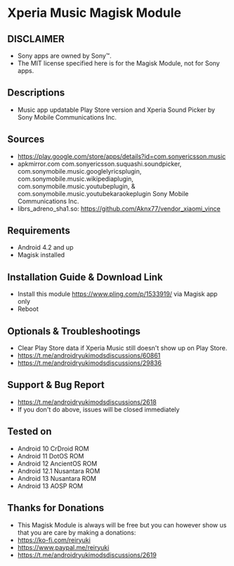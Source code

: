 # Xperia Music Magisk Module

## DISCLAIMER
- Sony apps are owned by Sony™.
- The MIT license specified here is for the Magisk Module, not for Sony apps.

## Descriptions
- Music app updatable Play Store version and Xperia Sound Picker by Sony Mobile Communications Inc.

## Sources
- https://play.google.com/store/apps/details?id=com.sonyericsson.music
- apkmirror.com com.sonyericsson.suquashi.soundpicker, com.sonymobile.music.googlelyricsplugin, com.sonymobile.music.wikipediaplugin, com.sonymobile.music.youtubeplugin, & com.sonymobile.music.youtubekaraokeplugin Sony Mobile Communications Inc. 
- librs_adreno_sha1.so: https://github.com/Aknx77/vendor_xiaomi_vince

## Requirements
- Android 4.2 and up
- Magisk installed

## Installation Guide & Download Link
- Install this module https://www.pling.com/p/1533919/ via Magisk app only
- Reboot

## Optionals & Troubleshootings
- Clear Play Store data if Xperia Music still doesn't show up on Play Store.
- https://t.me/androidryukimodsdiscussions/60861
- https://t.me/androidryukimodsdiscussions/29836

## Support & Bug Report
- https://t.me/androidryukimodsdiscussions/2618
- If you don't do above, issues will be closed immediately

## Tested on
- Android 10 CrDroid ROM
- Android 11 DotOS ROM
- Android 12 AncientOS ROM
- Android 12.1 Nusantara ROM
- Android 13 Nusantara ROM
- Android 13 AOSP ROM

## Thanks for Donations
- This Magisk Module is always will be free but you can however show us that you are care by making a donations:
- https://ko-fi.com/reiryuki
- https://www.paypal.me/reiryuki
- https://t.me/androidryukimodsdiscussions/2619


